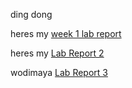 ding dong

heres my [week 1 lab report](https://andrewzpu.github.io/cse15l-lab-reports/week1report.html)

heres my [Lab Report 2](https://andrewzpu.github.io/cse15l-lab-reports/LabReport2.html) 

wodimaya [Lab Report 3](https://andrewzpu.github.io/cse15l-lab-reports/Lab3Report.html)  
